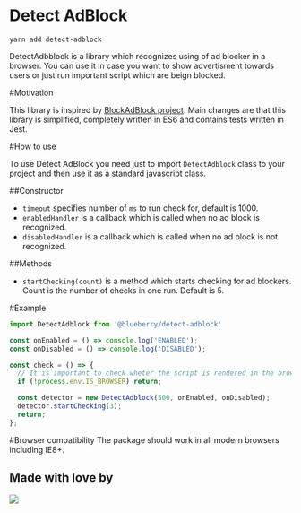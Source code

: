 # Detect AdBlock

```
yarn add detect-adblock
```

DetectAdbblock is a library which recognizes using of ad blocker in a browser. You can use it in case you want to show advertisment towards users or just run important script which are beign blocked.

#Motivation

This library is inspired by [BlockAdBlock project](https://github.com/sitexw/BlockAdBlock). Main changes are that this library is simplified, completely written in ES6 and contains tests written in Jest.

#How to use

To use Detect AdBlock you need just to import `DetectAdblock` class to your project and then use it as a standard javascript class.

##Constructor
* `timeout` specifies number of `ms` to run check for, default is 1000.
* `enabledHandler` is a callback which is called when no ad block is recognized.
* `disabledHandler` is a callback which is called when no ad block is not recognized.

##Methods
* `startChecking(count)` is a method which starts checking for ad blockers. Count is the number of checks in one run. Default is 5.

#Example

```js
import DetectAdblock from '@blueberry/detect-adblock'

const onEnabled = () => console.log('ENABLED');
const onDisabled = () => console.log('DISABLED');

const check = () => {
  // It is important to check wheter the script is rendered in the browser.
  if (!process.env.IS_BROWSER) return;

  const detector = new DetectAdblock(500, onEnabled, onDisabled);
  detector.startChecking(3);
  return;
};
```

#Browser compatibility
The package should work in all modern browsers including IE8+.

## Made with love by
[![](https://camo.githubusercontent.com/d88ee6842f3ff2be96d11488aa0d878793aa67cd/68747470733a2f2f7777772e676f6f676c652e636f6d2f612f626c75656265727279617070732e636f6d2f696d616765732f6c6f676f2e676966)](https://www.blueberry.io)
